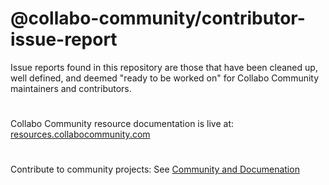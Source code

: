 # @collabo-community/contributor-issue-report
Issue reports found in this repository are those that have been cleaned up, well defined, and deemed "ready to be worked on" for Collabo Community maintainers and contributors.

#

Collabo Community resource documentation is live at: [resources.collabocommunity.com](https://resources.collabocommunity.com)

#

Contribute to community projects: See [Community and Documenation](https://resources.collabocommunity.com/p/vmg4PL1ozeI435/Community-and-Documentation)
